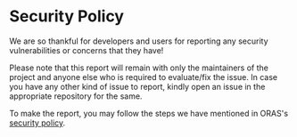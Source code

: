 # Security Policy

We are so thankful for developers and users for reporting any security vulnerabilities or concerns that they have!

Please note that this report will remain with only the maintainers of the project and anyone else who is required to evaluate/fix the issue. 
In case you have any other kind of issue to report, 
kindly open an issue in the appropriate repository for the same. 

To make the report, 
you may follow the steps we have mentioned in ORAS's [security policy](https://oras.land/docs/community/reporting_security_concerns.mdx). 
